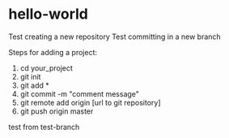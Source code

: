 # hello-world
Test creating a new repository
Test committing in a new branch

Steps for adding a project:
1. cd your_project
2. git init
3. git add *
4. git commit -m "comment message"
5. git remote add origin [url to git repository]
6. git push origin master

test from test-branch
